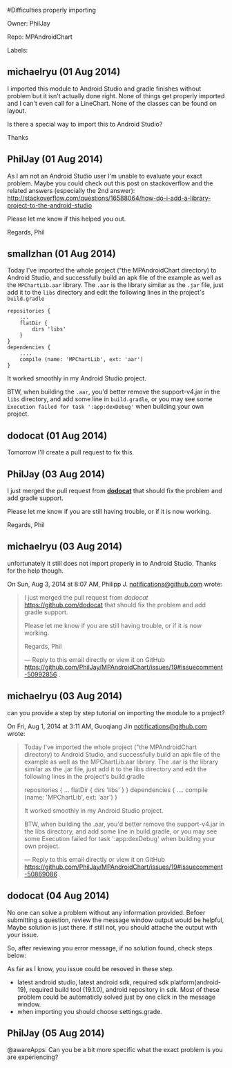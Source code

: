 #Difficulties properly importing

Owner: PhilJay

Repo: MPAndroidChart

Labels: 

## michaelryu (01 Aug 2014)

I imported this module to Android Studio and gradle finishes without problem but it isn't actually done right. None of things get properly imported and I can't even call for a LineChart.  None of the classes can be found on layout. 

Is there a special way to import this to Android Studio?

Thanks


## PhilJay (01 Aug 2014)

As I am not an Android Studio user I'm unable to evaluate your exact problem.
Maybe you could check out this post on stackoverflow and the related answers (especially the 2nd answer): http://stackoverflow.com/questions/16588064/how-do-i-add-a-library-project-to-the-android-studio

Please let me know if this helped you out.

Regards,
Phil


## smallzhan (01 Aug 2014)

Today I've imported the whole project ("the MPAndroidChart directory) to Android Studio, and successfully build an apk file of the example as well as the `MPChartLib.aar` library.   The `.aar` is the library similar as the `.jar` file, just add it to the `libs` directory and edit the following lines in the project's `build.gradle`

```
repositories {
    ...
    flatDir {
        dirs 'libs'
    }
}
dependencies {
    ....
    compile (name: 'MPChartLib', ext: 'aar')
}
```

It worked smoothly in my Android Studio project.

BTW, when building the `.aar`,  you'd better remove the support-v4.jar in the  `libs` directory, and add some line in `build.gradle`, or you may see some `Execution failed for task ':app:dexDebug'` when building your own project.


## dodocat (01 Aug 2014)

Tomorrow I'll create a pull request to fix this.


## PhilJay (03 Aug 2014)

I just merged the pull request from [**dodocat**](https://github.com/dodocat)  that should fix the problem and add gradle support.

Please let me know if you are still having trouble, or if it is now working.

Regards,
Phil


## michaelryu (03 Aug 2014)

unfortunately it still does not import  properly in to Android Studio.
Thanks for the help though.

On Sun, Aug 3, 2014 at 8:07 AM, Philipp J. notifications@github.com wrote:

> I just merged the pull request from _dodocat_ https://github.com/dodocat
> that should fix the problem and add gradle support.
> 
> Please let me know if you are still having trouble, or if it is now
> working.
> 
> Regards,
> Phil
> 
> —
> Reply to this email directly or view it on GitHub
> https://github.com/PhilJay/MPAndroidChart/issues/19#issuecomment-50992856
> .


## michaelryu (03 Aug 2014)

can you provide a step by step tutorial on importing the module to a
project?

On Fri, Aug 1, 2014 at 3:11 AM, Guoqiang Jin notifications@github.com
wrote:

> Today I've imported the whole project ("the MPAndroidChart directory) to
> Android Studio, and successfully build an apk file of the example as well
> as the MPChartLib.aar library. The .aar is the library similar as the .jar
> file, just add it to the libs directory and edit the following lines in
> the project's build.gradle
> 
> repositories {
>     ...
>     flatDir {
>         dirs 'libs'
>     }
> }
> dependencies {
>     ....
>     compile (name: 'MPChartLib', ext: 'aar')
> }
> 
> It worked smoothly in my Android Studio project.
> 
> BTW, when building the .aar, you'd better remove the support-v4.jar in
> the libs directory, and add some line in build.gradle, or you may see
> some Execution failed for task ':app:dexDebug' when building your own
> project.
> 
> —
> Reply to this email directly or view it on GitHub
> https://github.com/PhilJay/MPAndroidChart/issues/19#issuecomment-50869086
> .


## dodocat (04 Aug 2014)

No one can solve a problem without any information provided. Befoer submitting a question, review the message window output would be helpful, Maybe solution is just there. if still not, you should attache the output with your issue.

So, after reviewing you error message, if no solution found, check steps below:

As far as I know, you issue could be resoved in these step.
- latest android studio, latest android sdk, required sdk platform(android-19), required build tool (19.1.0), android repository in sdk. Most of  these problem could be automaticly solved  just by one click in the message window.
- when importing you should choose settings.grade.


## PhilJay (05 Aug 2014)

@awareApps: Can you be a bit more specific what the exact problem is you are experiencing?


